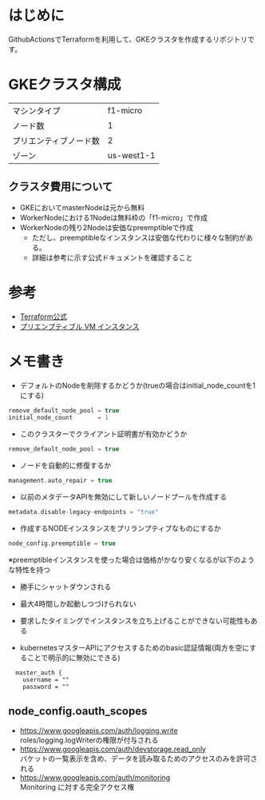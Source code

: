 # はじめに
GithubActionsでTerraformを利用して、GKEクラスタを作成するリポジトリです。

# GKEクラスタ構成
|||
|-|-|
|マシンタイプ|f1-micro|
|ノード数|1|
|プリエンティブノード数|2|
|ゾーン|us-west1-1|

## クラスタ費用について
* GKEにおいてmasterNodeは元から無料
* WorkerNodeにおける1Nodeは無料枠の「f1-micro」で作成
* WorkerNodeの残り2Nodeは安価なpreemptibleで作成
  - ただし、preemptibleなインスタンスは安価な代わりに様々な制約がある。
  - 詳細は参考に示す公式ドキュメントを確認すること

# 参考
* [Terraform公式](https://www.terraform.io/docs/providers/google/r/container_cluster.html)
* [プリエンプティブル VM インスタンス](https://cloud.google.com/compute/docs/instances/preemptible?hl=ja)


# メモ書き

* デフォルトのNodeを削除するかどうか(trueの場合はinitial_node_countを1にする)
```h
remove_default_node_pool = true
initial_node_count       = 1
```

* このクラスターでクライアント証明書が有効かどうか
```h
remove_default_node_pool = true
```

* ノードを自動的に修復するか
```h
management.auto_repair = true
```

* 以前のメタデータAPIを無効にして新しいノードプールを作成する
```h
metadata.disable-legacy-endpoints = "true"
```

* 作成するNODEインスタンスをプリランプティブなものにするか  
```h
node_config.preemptible = true
```
※preemptibleインスタンスを使った場合は価格がかなり安くなるが以下のような特性を持つ
* 勝手にシャットダウンされる
* 最大4時間しか起動しつづけられない
* 要求したタイミングでインスタンスを立ち上げることができない可能性もある

* kubernetesマスターAPIにアクセスするためのbasic認証情報(両方を空にすることで明示的に無効にできる)
```
  master_auth {
    username = ""
    password = ""
```


## node_config.oauth_scopes 
- https://www.googleapis.com/auth/logging.write  
roles/logging.logWriterの権限が付与される
- https://www.googleapis.com/auth/devstorage.read_only  
バケットの一覧表示を含め、データを読み取るためのアクセスのみを許可される
- https://www.googleapis.com/auth/monitoring  
Monitoring に対する完全アクセス権
